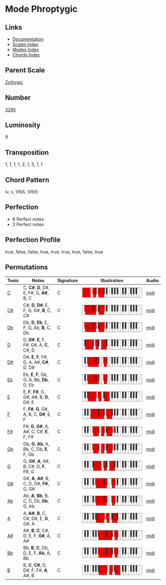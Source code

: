 # Mode Phroptygic

## Links

- [Documentation](README.md)
- [Scales Index](Scales.md)
- [Modes Index](Modes.md)
- [Chords Index](Chords.md)

## Parent Scale

[Zothygic](ScaleZothygic.md)

## Number

[3295](https://ianring.com/musictheory/scales/3295)

## Luminosity

9

## Transposition

1, 1, 1, 1, 2, 1, 3, 1, 1

## Chord Pattern

iv, v, VIb5, VIIb5

## Perfection

- 6 Perfect notes
- 3 Perfect notes

## Perfection Profile

true, false, false, true, true, true, true, false, true

## Permutations

| Tonic | Notes | Signature | Illustration | Audio |
|-------|-------|-----------|--------------|-------|
| [C](ModeCNaturalPhroptygic.md) | C, **C#**, **D**, D#, E, F#, G, **A#**, B, C | C | ![CNaturalPhroptygic](ModeCNaturalPhroptygic.png) | [midi](https://github.com/edipermadi/music/blob/main/docs/ModeCNaturalPhroptygic.mid?raw=true) |
| [C#](ModeCSharpPhroptygic.md) | C#, **D**, **D#**, E, F, G, G#, **B**, C, C# | C | ![CSharpPhroptygic](ModeCSharpPhroptygic.png) | [midi](https://github.com/edipermadi/music/blob/main/docs/ModeCSharpPhroptygic.mid?raw=true) |
| [Db](ModeDFlatPhroptygic.md) | Db, **D**, **Eb**, E, F, G, Ab, **B**, C, Db | C | ![DFlatPhroptygic](ModeDFlatPhroptygic.png) | [midi](https://github.com/edipermadi/music/blob/main/docs/ModeDFlatPhroptygic.mid?raw=true) |
| [D](ModeDNaturalPhroptygic.md) | D, **D#**, **E**, F, F#, G#, A, **C**, C#, D | C | ![DNaturalPhroptygic](ModeDNaturalPhroptygic.png) | [midi](https://github.com/edipermadi/music/blob/main/docs/ModeDNaturalPhroptygic.mid?raw=true) |
| [D#](ModeDSharpPhroptygic.md) | D#, **E**, **F**, F#, G, A, A#, **C#**, D, D# | C | ![DSharpPhroptygic](ModeDSharpPhroptygic.png) | [midi](https://github.com/edipermadi/music/blob/main/docs/ModeDSharpPhroptygic.mid?raw=true) |
| [Eb](ModeEFlatPhroptygic.md) | Eb, **E**, **F**, Gb, G, A, Bb, **Db**, D, Eb | C | ![EFlatPhroptygic](ModeEFlatPhroptygic.png) | [midi](https://github.com/edipermadi/music/blob/main/docs/ModeEFlatPhroptygic.mid?raw=true) |
| [E](ModeENaturalPhroptygic.md) | E, **F**, **F#**, G, G#, A#, B, **D**, D#, E | C | ![ENaturalPhroptygic](ModeENaturalPhroptygic.png) | [midi](https://github.com/edipermadi/music/blob/main/docs/ModeENaturalPhroptygic.mid?raw=true) |
| [F](ModeFNaturalPhroptygic.md) | F, **F#**, **G**, G#, A, B, C, **D#**, E, F | C | ![FNaturalPhroptygic](ModeFNaturalPhroptygic.png) | [midi](https://github.com/edipermadi/music/blob/main/docs/ModeFNaturalPhroptygic.mid?raw=true) |
| [F#](ModeFSharpPhroptygic.md) | F#, **G**, **G#**, A, A#, C, C#, **E**, F, F# | C | ![FSharpPhroptygic](ModeFSharpPhroptygic.png) | [midi](https://github.com/edipermadi/music/blob/main/docs/ModeFSharpPhroptygic.mid?raw=true) |
| [Gb](ModeGFlatPhroptygic.md) | Gb, **G**, **Ab**, A, Bb, C, Db, **E**, F, Gb | C | ![GFlatPhroptygic](ModeGFlatPhroptygic.png) | [midi](https://github.com/edipermadi/music/blob/main/docs/ModeGFlatPhroptygic.mid?raw=true) |
| [G](ModeGNaturalPhroptygic.md) | G, **G#**, **A**, A#, B, C#, D, **F**, F#, G | C | ![GNaturalPhroptygic](ModeGNaturalPhroptygic.png) | [midi](https://github.com/edipermadi/music/blob/main/docs/ModeGNaturalPhroptygic.mid?raw=true) |
| [G#](ModeGSharpPhroptygic.md) | G#, **A**, **A#**, B, C, D, D#, **F#**, G, G# | C | ![GSharpPhroptygic](ModeGSharpPhroptygic.png) | [midi](https://github.com/edipermadi/music/blob/main/docs/ModeGSharpPhroptygic.mid?raw=true) |
| [Ab](ModeAFlatPhroptygic.md) | Ab, **A**, **Bb**, B, C, D, Eb, **Gb**, G, Ab | C | ![AFlatPhroptygic](ModeAFlatPhroptygic.png) | [midi](https://github.com/edipermadi/music/blob/main/docs/ModeAFlatPhroptygic.mid?raw=true) |
| [A](ModeANaturalPhroptygic.md) | A, **A#**, **B**, C, C#, D#, E, **G**, G#, A | C | ![ANaturalPhroptygic](ModeANaturalPhroptygic.png) | [midi](https://github.com/edipermadi/music/blob/main/docs/ModeANaturalPhroptygic.mid?raw=true) |
| [A#](ModeASharpPhroptygic.md) | A#, **B**, **C**, C#, D, E, F, **G#**, A, A# | C | ![ASharpPhroptygic](ModeASharpPhroptygic.png) | [midi](https://github.com/edipermadi/music/blob/main/docs/ModeASharpPhroptygic.mid?raw=true) |
| [Bb](ModeBFlatPhroptygic.md) | Bb, **B**, **C**, Db, D, E, F, **Ab**, A, Bb | C | ![BFlatPhroptygic](ModeBFlatPhroptygic.png) | [midi](https://github.com/edipermadi/music/blob/main/docs/ModeBFlatPhroptygic.mid?raw=true) |
| [B](ModeBNaturalPhroptygic.md) | B, **C**, **C#**, D, D#, F, F#, **A**, A#, B | C | ![BNaturalPhroptygic](ModeBNaturalPhroptygic.png) | [midi](https://github.com/edipermadi/music/blob/main/docs/ModeBNaturalPhroptygic.mid?raw=true) |
